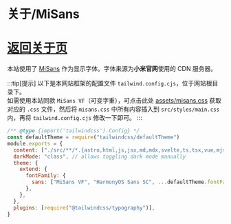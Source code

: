 # 关于/MiSans
# [返回关于页](/about/)
本站使用了 [MiSans](https://hyperos.mi.com/font) 作为显示字体。字体来源为**小米官网**使用的 CDN 服务器。

:::tip[提示]
以下是本网站框架的配置文件 `tailwind.config.cjs`，位于网站根目录下。\
如需使用本站同款 `MiSans VF`（可变字重），可点击此处 <a href="/assets/misans.css" target="_blank" rel="noopener noreferrer">assets/misans.css</a> 获取对应的 `.css` 文件，然后将 `misans.css` 中所有内容插入到 `src/styles/main.css` 内，再将 `tailwind.config.cjs` 修改一下即可。
:::

```js title="tailwind.config.cjs" {9}
/** @type {import('tailwindcss').Config} */
const defaultTheme = require("tailwindcss/defaultTheme")
module.exports = {
  content: ["./src/**/*.{astro,html,js,jsx,md,mdx,svelte,ts,tsx,vue,mjs}"],
  darkMode: "class", // allows toggling dark mode manually
  theme: {
    extend: {
      fontFamily: {
        sans: ["MiSans VF", "HarmonyOS Sans SC", ...defaultTheme.fontFamily.sans],
      },
    },
  },
  plugins: [require("@tailwindcss/typography")],
}
```